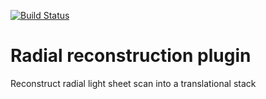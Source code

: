 [![Build Status](https://travis-ci.org/tp81/radial_reconstruction_plugin.svg?branch=master)](https://travis-ci.org/tp81/radial_reconstruction_plugin)

# Radial reconstruction plugin
Reconstruct radial light sheet scan into a translational stack

